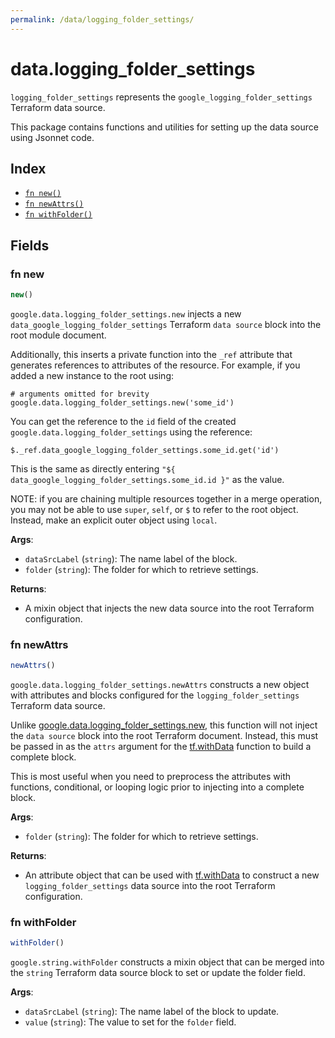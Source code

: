 ```yaml
---
permalink: /data/logging_folder_settings/
---
```


# data.logging_folder_settings

`logging_folder_settings` represents the `google_logging_folder_settings` Terraform data source.



This package contains functions and utilities for setting up the data source using Jsonnet code.


## Index

* [`fn new()`](#fn-new)
* [`fn newAttrs()`](#fn-newattrs)
* [`fn withFolder()`](#fn-withfolder)

## Fields

### fn new

```ts
new()
```


`google.data.logging_folder_settings.new` injects a new `data_google_logging_folder_settings` Terraform `data source`
block into the root module document.

Additionally, this inserts a private function into the `_ref` attribute that generates references to attributes of the
resource. For example, if you added a new instance to the root using:

    # arguments omitted for brevity
    google.data.logging_folder_settings.new('some_id')

You can get the reference to the `id` field of the created `google.data.logging_folder_settings` using the reference:

    $._ref.data_google_logging_folder_settings.some_id.get('id')

This is the same as directly entering `"${ data_google_logging_folder_settings.some_id.id }"` as the value.

NOTE: if you are chaining multiple resources together in a merge operation, you may not be able to use `super`, `self`,
or `$` to refer to the root object. Instead, make an explicit outer object using `local`.

**Args**:
  - `dataSrcLabel` (`string`): The name label of the block.
  - `folder` (`string`): The folder for which to retrieve settings.

**Returns**:
- A mixin object that injects the new data source into the root Terraform configuration.


### fn newAttrs

```ts
newAttrs()
```


`google.data.logging_folder_settings.newAttrs` constructs a new object with attributes and blocks configured for the `logging_folder_settings`
Terraform data source.

Unlike [google.data.logging_folder_settings.new](#fn-new), this function will not inject the `data source`
block into the root Terraform document. Instead, this must be passed in as the `attrs` argument for the
[tf.withData](https://github.com/tf-libsonnet/core/tree/main/docs#fn-withdata) function to build a complete block.

This is most useful when you need to preprocess the attributes with functions, conditional, or looping logic prior to
injecting into a complete block.

**Args**:
  - `folder` (`string`): The folder for which to retrieve settings.

**Returns**:
  - An attribute object that can be used with [tf.withData](https://github.com/tf-libsonnet/core/tree/main/docs#fn-withdata) to construct a new `logging_folder_settings` data source into the root Terraform configuration.


### fn withFolder

```ts
withFolder()
```

`google.string.withFolder` constructs a mixin object that can be merged into the `string`
Terraform data source block to set or update the folder field.



**Args**:
  - `dataSrcLabel` (`string`): The name label of the block to update.
  - `value` (`string`): The value to set for the `folder` field.
